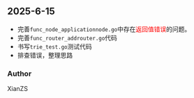 ## 2025-6-15

* 完善`func_node_applicationnode.go`中存在<font color="red">返回值错误</font>的问题。
* 完善`func_router_addrouter.go`代码
* 书写`trie_test.go`测试代码
* 排查错误，整理思路

### Author

XianZS
